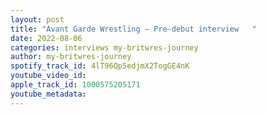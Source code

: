 ```yaml
---
layout: post
title: "Avant Garde Wrestling – Pre-debut interview   "
date: 2022-08-06
categories: interviews my-britwres-journey
author: my-britwres-journey
spotify_track_id: 4lT96Qp5edjmX2TogGE4nK
youtube_video_id: 
apple_track_id: 1000575205171
youtube_metadata: 
---
```

